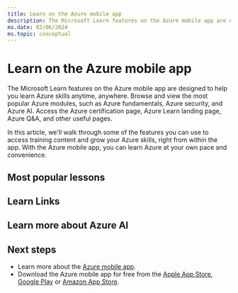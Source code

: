 ```yaml
---
title: Learn on the Azure mobile app
description: The Microsoft Learn features on the Azure mobile app are designed to help you learn Azure skills anytime, anywhere.
ms.date: 02/06/2024
ms.topic: conceptual
---
```


# Learn on the Azure mobile app

The Microsoft Learn features on the Azure mobile app are designed to help you learn Azure skills anytime, anywhere. Browse and view the most popular Azure modules, such as Azure fundamentals, Azure security, and Azure AI. Access the Azure certification page, Azure Learn landing page, Azure Q&A, and other useful pages.

In this article, we'll walk through some of the features you can use to access training content and grow your Azure skills, right from within the app. With the Azure mobile app, you can learn Azure at your own pace and convenience.

## Most popular lessons

## Learn Links

## Learn more about Azure AI

## Next steps

- Learn more about the [Azure mobile app](overview.md).
- Download the Azure mobile app for free from the [Apple App Store](https://aka.ms/azureapp/ios/doc), [Google Play](https://aka.ms/azureapp/android/doc) or [Amazon App Store](https://aka.ms/azureapp/amazon/doc).
